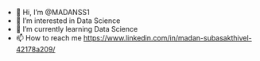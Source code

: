 - 👋 Hi, I’m @MADANSS1
- 👀 I’m interested in Data Science
- 🌱 I’m currently learning Data Science
- 📫 How to reach me https://www.linkedin.com/in/madan-subasakthivel-42178a209/


<!---
MADANSS1/MADANSS1 is a ✨ special ✨ repository because its `README.md` (this file) appears on your GitHub profile.
You can click the Preview link to take a look at your changes.
--->
